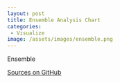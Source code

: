 ```yaml
---
layout: post
title: Ensemble Analysis Chart
categories:
 - Visualize
image: /assets/images/ensemble.png
---
```


Ensemble

[Sources on GitHub](https://github.com/ze0n/scientific-code-samples/tree/master/Gnuplot/EnsembleAnalysisGraph)